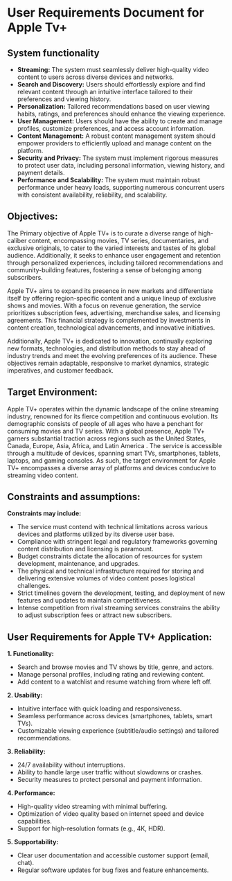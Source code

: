 # User Requirements Document for Apple Tv+
 
## System functionality
 
- **Streaming:** The system must seamlessly deliver high-quality video content to users across diverse devices and networks.
- **Search and Discovery:** Users should effortlessly explore and find relevant content through an intuitive interface tailored to their preferences and viewing history.
- **Personalization:** Tailored recommendations based on user viewing habits, ratings, and preferences should enhance the viewing experience.
- **User Management:** Users should have the ability to create and manage profiles, customize preferences, and access account information.
- **Content Management:** A robust content management system should empower providers to efficiently upload and manage content on the platform.
- **Security and Privacy:** The system must implement rigorous measures to protect user data, including personal information, viewing history, and payment details.
- **Performance and Scalability:** The system must maintain robust performance under heavy loads, supporting numerous concurrent users with consistent availability, reliability, and scalability.
 
 
## Objectives:
 
The Primary objective of Apple TV+ is to curate a diverse range of high-caliber content, encompassing movies, TV series, documentaries, and exclusive originals, to cater to the varied interests and tastes of its global audience. Additionally, it seeks to enhance user engagement and retention through personalized experiences, including tailored recommendations and community-building features, fostering a sense of belonging among subscribers.
 
Apple TV+ aims to expand its presence in new markets and differentiate itself by offering region-specific content and a unique lineup of exclusive shows and movies. With a focus on revenue generation, the service prioritizes subscription fees, advertising, merchandise sales, and licensing agreements. This financial strategy is complemented by investments in content creation, technological advancements, and innovative initiatives.
 
Additionally, Apple TV+ is dedicated to innovation, continually exploring new formats, technologies, and distribution methods to stay ahead of industry trends and meet the evolving preferences of its audience. These objectives remain adaptable, responsive to market dynamics, strategic imperatives, and customer feedback.
 
 
## Target Environment:
 
Apple TV+ operates within the dynamic landscape of the online streaming industry, renowned for its fierce competition and continuous evolution. Its demographic consists of people of all ages who have a penchant for consuming movies and TV series. With a global presence, Apple TV+ garners substantial traction across regions such as the United States, Canada, Europe, Asia, Africa, and Latin America . The service is accessible through a multitude of devices, spanning smart TVs, smartphones, tablets, laptops, and gaming consoles. As such, the target environment for Apple TV+ encompasses a diverse array of platforms and devices conducive to streaming video content.
 
 
## Constraints and assumptions:
 
**Constraints may include:**
 
 - The service must contend with technical limitations across various devices and platforms utilized by its diverse user base.
 - Compliance with stringent legal and regulatory frameworks governing content distribution and licensing is paramount.
 - Budget constraints dictate the allocation of resources for system development, maintenance, and upgrades.
 - The physical and technical infrastructure required for storing and delivering extensive volumes of video content poses logistical challenges.
 - Strict timelines govern the development, testing, and deployment of new features and updates to maintain competitiveness.
 - Intense competition from rival streaming services constrains the ability to adjust subscription fees or attract new subscribers.
 
 
## User Requirements for Apple TV+ Application:
 
**1. Functionality:**
  - Search and browse movies and TV shows by title, genre, and actors.
  - Manage personal profiles, including rating and reviewing content.
  - Add content to a watchlist and resume watching from where left off.
 
**2. Usability:**
  - Intuitive interface with quick loading and responsiveness.
  - Seamless performance across devices (smartphones, tablets, smart TVs).
  - Customizable viewing experience (subtitle/audio settings) and tailored recommendations.
 
**3. Reliability:**
  - 24/7 availability without interruptions.
  - Ability to handle large user traffic without slowdowns or crashes.
  - Security measures to protect personal and payment information.
 
**4. Performance:**
  - High-quality video streaming with minimal buffering.
  - Optimization of video quality based on internet speed and device capabilities.
  - Support for high-resolution formats (e.g., 4K, HDR).
 
**5. Supportability:**
  - Clear user documentation and accessible customer support (email, chat).
  - Regular software updates for bug fixes and feature enhancements.
 
 

